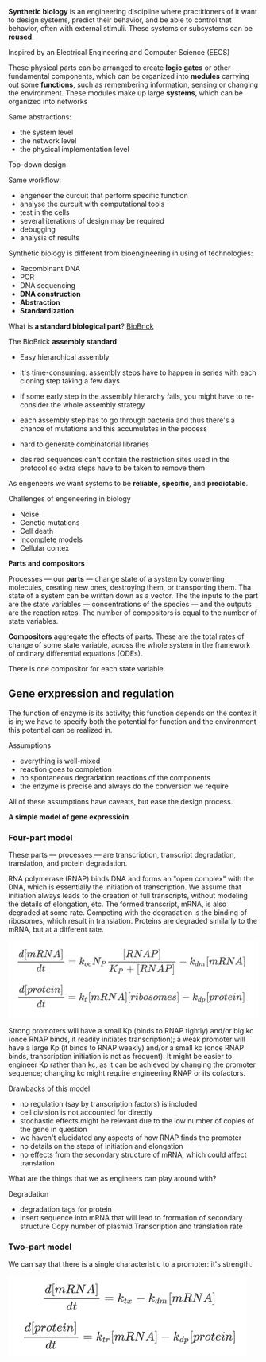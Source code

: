 **Synthetic biology** is an engineering discipline where practitioners of it want to design systems, predict their behavior, and be able 
to control that behavior, often with external stimuli. These systems or subsystems can be **reused**.

Inspired by an Electrical Engineering and Computer Science (EECS)

These physical parts can be arranged to create **logic gates** or other fundamental components, which can be organized into **modules** 
carrying out some **functions**, such as remembering information, sensing or changing the environment. These modules make up large 
**systems**, which can be organized into networks

Same abstractions:
* the system level
* the network level
* the physical implementation level

Top-down design

Same workflow:

* engeneer the curcuit that perform specific function
* analyse the curcuit with computational tools
* test in the cells
* several iterations of design may be required
* debugging
* analysis of results

Synthetic biology is different from bioengineering in using of technologies:

* Recombinant DNA
* PCR
* DNA sequencing
* **DNA construction**
* **Abstraction**
* **Standardization**

What is **a standard biological part**?
[BioBrick](http://parts.igem.org/Main_Page)

The BioBrick **assembly standard**
* Easy hierarchical assembly

* it's time-consuming: assembly steps have to happen in series with each cloning step taking a few days
* if some early step in the assembly hierarchy fails, you might have to re-consider the whole assembly strategy
* each assembly step has to go through bacteria and thus there's a chance of mutations and this accumulates in the process
* hard to generate combinatorial libraries
* desired sequences can't contain the restriction sites used in the protocol so extra steps have to be taken to remove them

As engeneers we want systems to be **reliable**, **specific**, and **predictable**.

Challenges of engeneering in biology

* Noise
* Genetic mutations
* Cell death
* Incomplete models
* Cellular contex

**Parts and compositors**

Processes — our **parts** — change state of a system by converting molecules, creating new ones, destroying them, or transporting them. 
Tha state of a system can be written down as a vector. The the inputs to the part are the state variables — concentrations of the species — and the outputs are the reaction rates. The number of compositors is equal to the number of state variables. 

**Compositors** aggregate the effects of parts. These are the total rates of change of some state variable, across the whole system in the framework of ordinary differential equations (ODEs).

There is one compositor for each state variable.

## Gene erxpression and regulation

The function of enzyme is its activity; this function depends on the contex it is in; we have to specify both the potential for function and the environment this potential can be realized in.

Assumptions

* everything is well-mixed
* reaction goes to completion
* no spontaneous degradation reactions of the components
* the enzyme is precise and always do the conversion we require

All of these assumptions have caveats, but ease the design process.

**A simple model of gene expressioin**
 ### Four-part model
These parts — processes — are transcription, transcript degradation, translation, and protein degradation.

RNA polymerase (RNAP) binds DNA and forms an "open complex" with the DNA, which is essentially the initiation of transcription. We assume that initiation always leads to the creation of full transcripts, without modeling the details of elongation, etc. The formed transcript, mRNA, is also degraded at some rate. Competing with the degradation is the binding of ribosomes, which result in translation. Proteins are degraded similarly to the mRNA, but at a different rate.

![the simple model of gene expression](https://github.com/GreshnovaSasha/SynBio/blob/master/the%20simple%20model%20of%20gene%20expression.png)

Strong promoters will have a small Kp (binds to RNAP tightly) and/or big kc (once RNAP binds, it readily initiates transcription); a weak promoter will have a large Kp (it binds to RNAP weakly) and/or a small kc (once RNAP binds, transcription initiation is not as frequent). It might be easier to engineer Kp rather than kc, as it can be achieved by changing the promoter sequence; changing kc might require engineering RNAP or its cofactors.

Drawbacks of this model

* no regulation (say by transcription factors) is included
* cell division is not accounted for directly
* stochastic effects might be relevant due to the low number of copies of the gene in question
* we haven't elucidated any aspects of how RNAP finds the promoter
* no details on the steps of initiation and elongation
* no effects from the secondary structure of mRNA, which could affect translation

What are the things that we as engineers can play around with?

Degradation
* degradation tags for protein
* insert sequence into mRNA that will lead to frormation of secondary structure
Copy number of plasmid
Transcription and translation rate

### Two-part model

We can say that there is a single characteristic to a promoter: it's strength. 

![two-part model of gene expression](https://github.com/GreshnovaSasha/SynBio/blob/master/two-part%20model%20of%20gene%20expression.png)
